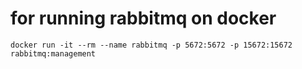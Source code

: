 # for running rabbitmq on docker
`docker run -it --rm --name rabbitmq -p 5672:5672 -p 15672:15672 rabbitmq:management`
